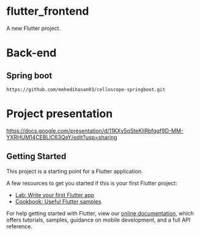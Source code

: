 # flutter_frontend

A new Flutter project.

# Back-end
## Spring boot
	https://github.com/mehedihasan03/celloscope-springboot.git

# Project presentation
https://docs.google.com/presentation/d/11KXy5qSteKliRbfqqf9D-MM-YXRHUM14CEBLlC63QeY/edit?usp=sharing

## Getting Started

This project is a starting point for a Flutter application.

A few resources to get you started if this is your first Flutter project:

- [Lab: Write your first Flutter app](https://flutter.dev/docs/get-started/codelab)
- [Cookbook: Useful Flutter samples](https://flutter.dev/docs/cookbook)

For help getting started with Flutter, view our
[online documentation](https://flutter.dev/docs), which offers tutorials,
samples, guidance on mobile development, and a full API reference.
